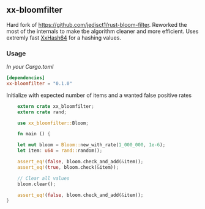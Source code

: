 ## xx-bloomfilter

Hard fork of https://github.com/jedisct1/rust-bloom-filter. Reworked the most of the internals to make tbe algorithm
cleaner and more efficient. Uses extremly fast [XxHash64](https://docs.rs/twox-hash/1.4.2/twox_hash/struct.XxHash64.html) for a hashing values.

### Usage

*In your Cargo.toml*

```toml
[dependencies]
xx-bloomfilter = "0.1.0"
```

Initialize with expected number of items and a wanted false positive rates

```rust
    extern crate xx_bloomfilter;
    extern crate rand;

    use xx_bloomfilter::Bloom;

    fn main () {

    let mut bloom = Bloom::new_with_rate(1_000_000, 1e-6);
    let item: u64 = rand::random();

    assert_eq!(false, bloom.check_and_add(&item));
    assert_eq!(true, bloom.check(&item));

    // Clear all values
    bloom.clear();

    assert_eq!(false, bloom.check_and_add(&item));
}
```


